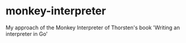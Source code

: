 # monkey-interpreter
My approach of the Monkey Interpreter of Thorsten's book 'Writing an interpreter in Go'
